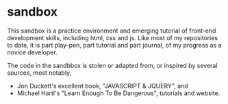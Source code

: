 # sandbox
This sandbox is a practice environment and emerging tutorial of front-end development skills, including html, css and js. Like most of my repositories to date, it is part play-pen, part tutorial and part journal, of my progress as a novice developer.

The code in the sandbbox is stolen or adapted from, or inspired by several sources, most notably,

  * Jon Duckett's excellent book, "JAVASCRIPT & JQUERY", and
  * Michael Hartl's "Learn Enough To Be Dangerous", tutorials and website.

